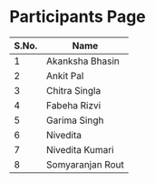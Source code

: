 # Participants Page

| S.No. | Name            |
| ----- | --------------- |
| 1     | Akanksha Bhasin |
| 2     | Ankit Pal       |
| 3     | Chitra Singla   |
| 4     | Fabeha Rizvi    |
| 5     | Garima Singh    |
| 6     | Nivedita        |
| 7     | Nivedita Kumari |
| 8     | Somyaranjan Rout |
